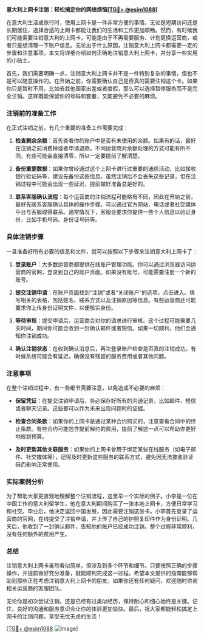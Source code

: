 **意大利上网卡注销：轻松搞定你的网络烦恼[[TG💪+ @esim1088](https://t.me/s/esim1088)]**

在意大利生活或旅行时，使用上网卡是一件非常方便的事情。无论是短期访问还是长期居住，选择合适的上网卡都能让我们的生活和工作更加顺畅。然而，有时候我们可能需要注销意大利的上网卡，可能是由于不再需要服务、计划更换运营商，或者只是想清理一下账户信息。无论出于什么原因，注销意大利上网卡都需要一定的步骤和注意事项。本文将详细介绍如何正确地注销意大利上网卡，并分享一些实用的小贴士。

首先，我们需要明确一点，注销意大利上网卡并不是一件特别复杂的事情，但也不是可以随意操作的。在开始之前，你需要确认自己是否真的需要注销这个卡。如果你只是暂时不用，比如去其他国家出差或者度假，那么可以选择暂停服务而不是完全注销。这样既能保留你的号码和套餐，又能避免不必要的麻烦。

### 注销前的准备工作

在正式注销之前，有几个重要的准备工作需要完成：

1. **检查剩余余额**：首先查看你的账户中是否有未使用的余额。如果有的话，最好在注销之前消费掉或者申请退款。不同运营商对余额处理的方式可能有所不同，有些可能会直接清零，所以一定要提前了解清楚。

2. **备份重要数据**：如果你曾经通过这个上网卡进行过重要的通信活动，比如接收银行验证码等，建议先备份这些信息。虽然注销后不会丢失这些记录，但在注销过程中可能会出现一些延迟，提前做好准备总是好的。

3. **联系客服确认流程**：每个运营商的注销流程可能略有不同，因此在开始之前，最好先联系客服确认具体的操作步骤。可以通过官方网站、电话或者社交媒体平台与客服取得联系。通常情况下，客服会要求你提供一些个人信息以验证身份，比如手机号码、身份证号码等。

### 具体注销步骤

一旦准备好所有必要的信息和文件，就可以按照以下步骤来注销意大利上网卡了：

1. **登录账户**：大多数运营商都提供在线账户管理功能。你可以通过浏览器访问运营商的官网，登录到自己的账户页面。如果没有账号，可能需要注册一个新的账号。

2. **提交注销申请**：在账户页面找到“注销”或者“关闭账户”的选项，点击进入。填写相关的表格，包括姓名、联系方式以及注销原因等信息。有些运营商还可能要求你上传身份证明文件，以便核实身份。

3. **等待审核**：提交申请后，运营商会对你的请求进行审核。这个过程可能需要几天时间，期间你可能会收到一封确认邮件或者短信。如果一切顺利，他们会通知你注销成功。

4. **确认注销状态**：在收到确认消息后，再次登录账户检查是否真的注销成功。有时候系统可能会有延迟，确保没有残留的服务费用或者其他问题。

### 注意事项

在整个注销过程中，有一些细节需要注意，以免造成不必要的麻烦：

- **保留凭证**：在提交注销申请后，务必保存好所有的沟通记录，比如邮件、短信或者聊天记录。这些都可以作为未来出现问题时的证据。
  
- **检查合同条款**：如果你的上网卡是通过某种合约购买的，注意查看合同中的终止条款。有些合约可能包含提前解约的费用，提前了解这一点可以帮助你更好地规划预算。

- **及时更新其他关联服务**：如果你的上网卡曾用于绑定某些在线服务（如电子邮件、社交媒体等），记得及时更新这些服务的联系方式，避免因无法接收验证码而影响正常使用。

### 实际案例分析

为了帮助大家更直观地理解整个注销流程，这里举一个实际的例子。小李是一位在中国工作的意大利留学生，他在意大利期间购买了一张本地上网卡，方便日常学习和社交。毕业后，他决定返回中国发展，因此需要注销这张卡。小李首先登录了运营商的官网，在线提交了注销申请，并上传了自己的护照复印件作为身份证明。几天后，他收到了一封确认邮件，告知他的账户已经成功注销。整个过程非常顺利，没有任何额外的费用产生。

### 总结

注销意大利上网卡虽然看似简单，但涉及到多个环节和细节。只要按照正确的步骤操作，并提前做好充分准备，就能顺利完成这一过程。希望本文提供的指南能够帮助到那些正在考虑注销意大利上网卡的朋友。如果你还有任何疑问，欢迎随时咨询相关运营商的客服团队。

无论你是初次尝试注销，还是已经有过类似经历，保持耐心和细心始终是关键。记住，良好的沟通和服务意识会让你的体验更加愉快。最后，祝大家都能轻松搞定上网卡的注销问题，享受无忧无虑的生活！

[[TG💪+ @esim1088](https://t.me/s/esim1088) ![Image](https://i.postimg.cc/4NQfJmqS/Snipaste-2025-05-13-00-14-12.png)]